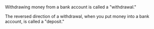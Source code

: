 
Withdrawing money from a bank account is called a "withdrawal."

The reversed direction of a withdrawal, when you put money into a bank account, is called a "deposit."